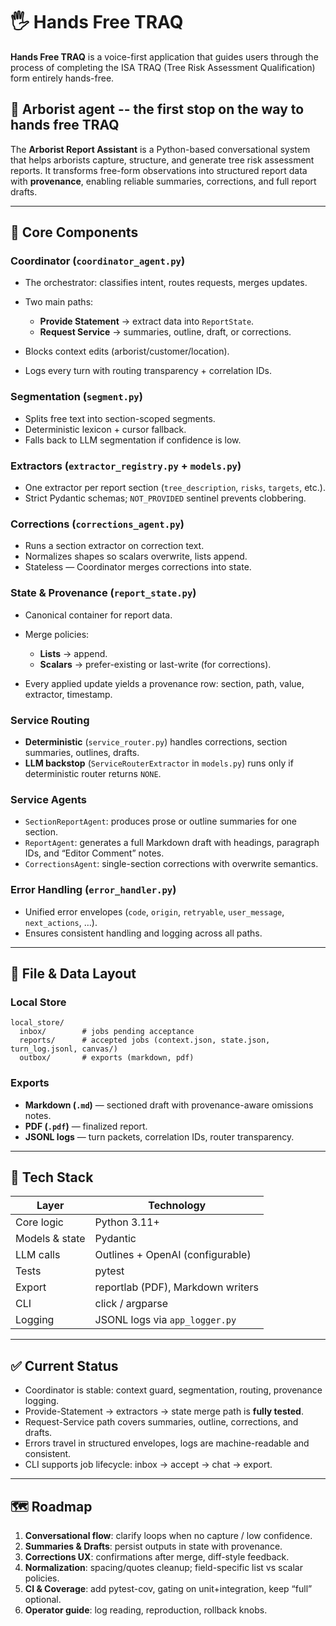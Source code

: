 # 🖐️ Hands Free TRAQ

**Hands Free TRAQ** is a voice-first application that guides users through the process of completing the ISA TRAQ (Tree Risk Assessment Qualification) form entirely hands-free. 

## 🌳 Arborist agent -- the first stop on the way to hands free TRAQ

The **Arborist Report Assistant** is a Python-based conversational system that helps arborists capture, structure, and generate tree risk assessment reports.
It transforms free-form observations into structured report data with **provenance**, enabling reliable summaries, corrections, and full report drafts.

---

## 🧠 Core Components

### **Coordinator (`coordinator_agent.py`)**

* The orchestrator: classifies intent, routes requests, merges updates.
* Two main paths:

  * **Provide Statement** → extract data into `ReportState`.
  * **Request Service** → summaries, outline, draft, or corrections.
* Blocks context edits (arborist/customer/location).
* Logs every turn with routing transparency + correlation IDs.

### **Segmentation (`segment.py`)**

* Splits free text into section-scoped segments.
* Deterministic lexicon + cursor fallback.
* Falls back to LLM segmentation if confidence is low.

### **Extractors (`extractor_registry.py` + `models.py`)**

* One extractor per report section (`tree_description`, `risks`, `targets`, etc.).
* Strict Pydantic schemas; `NOT_PROVIDED` sentinel prevents clobbering.

### **Corrections (`corrections_agent.py`)**

* Runs a section extractor on correction text.
* Normalizes shapes so scalars overwrite, lists append.
* Stateless — Coordinator merges corrections into state.

### **State & Provenance (`report_state.py`)**

* Canonical container for report data.
* Merge policies:

  * **Lists** → append.
  * **Scalars** → prefer-existing or last-write (for corrections).
* Every applied update yields a provenance row: section, path, value, extractor, timestamp.

### **Service Routing**

* **Deterministic** (`service_router.py`) handles corrections, section summaries, outlines, drafts.
* **LLM backstop** (`ServiceRouterExtractor` in `models.py`) runs only if deterministic router returns `NONE`.

### **Service Agents**

* `SectionReportAgent`: produces prose or outline summaries for one section.
* `ReportAgent`: generates a full Markdown draft with headings, paragraph IDs, and “Editor Comment” notes.
* `CorrectionsAgent`: single-section corrections with overwrite semantics.

### **Error Handling (`error_handler.py`)**

* Unified error envelopes (`code`, `origin`, `retryable`, `user_message`, `next_actions`, …).
* Ensures consistent handling and logging across all paths.

---

## 📂 File & Data Layout

### **Local Store**

```
local_store/
  inbox/        # jobs pending acceptance
  reports/      # accepted jobs (context.json, state.json, turn_log.jsonl, canvas/)
  outbox/       # exports (markdown, pdf)
```

### **Exports**

* **Markdown (`.md`)** — sectioned draft with provenance-aware omissions notes.
* **PDF (`.pdf`)** — finalized report.
* **JSONL logs** — turn packets, correlation IDs, router transparency.

---

## 🧰 Tech Stack

| Layer          | Technology                        |
| -------------- | --------------------------------- |
| Core logic     | Python 3.11+                      |
| Models & state | Pydantic                          |
| LLM calls      | Outlines + OpenAI (configurable)  |
| Tests          | pytest                            |
| Export         | reportlab (PDF), Markdown writers |
| CLI            | click / argparse                  |
| Logging        | JSONL logs via `app_logger.py`    |

---

## ✅ Current Status

* Coordinator is stable: context guard, segmentation, routing, provenance logging.
* Provide-Statement → extractors → state merge path is **fully tested**.
* Request-Service path covers summaries, outline, corrections, and drafts.
* Errors travel in structured envelopes, logs are machine-readable and consistent.
* CLI supports job lifecycle: inbox → accept → chat → export.

---

## 🗺️ Roadmap

1. **Conversational flow**: clarify loops when no capture / low confidence.
2. **Summaries & Drafts**: persist outputs in state with provenance.
3. **Corrections UX**: confirmations after merge, diff-style feedback.
4. **Normalization**: spacing/quotes cleanup; field-specific list vs scalar policies.
5. **CI & Coverage**: add pytest-cov, gating on unit+integration, keep “full” optional.
6. **Operator guide**: log reading, reproduction, rollback knobs.


